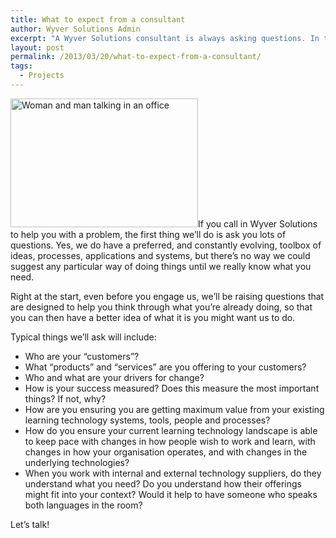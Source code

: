 ```yaml
---
title: What to expect from a consultant
author: Wyver Solutions Admin
excerpt: "A Wyver Solutions consultant is always asking questions. In this post we set out some of the initial questions we use to help understand what you're looking for, and how we can support you."
layout: post
permalink: /2013/03/20/what-to-expect-from-a-consultant/
tags:
  - Projects
---
```

<img class="alignleft size-medium wp-image-612" alt="Woman and man talking in an office" src="http://www.wyversolutions.co.uk/cms/wp-content/uploads/2013/03/woman_man_office_600-300x206.png" width="300" height="206" />If you call in Wyver Solutions to help you with a problem, the first thing we&#8217;ll do is ask you lots of questions. Yes, we do have a preferred, and constantly evolving, toolbox of ideas, processes, applications and systems, but there&#8217;s no way we could suggest any particular way of doing things until we really know what you need.

Right at the start, even before you engage us, we&#8217;ll be raising questions that are designed to help you think through what you&#8217;re already doing, so that you can then have a better idea of what it is you might want us to do.

Typical things we&#8217;ll ask will include:

  * Who are your &#8220;customers&#8221;?
  * What &#8220;products&#8221; and &#8220;services&#8221; are you offering to your customers?
  * Who and what are your drivers for change?
  * How is your success measured? Does this measure the most important things? If not, why?
  * How are you ensuring you are getting maximum value from your existing learning technology systems, tools, people and processes?
  * How do you ensure your current learning technology landscape is able to keep pace with changes in how people wish to work and learn, with changes in how your organisation operates, and with changes in the underlying technologies?
  * When you work with internal and external technology suppliers, do they understand what you need? Do you understand how their offerings might fit into your context? Would it help to have someone who speaks both languages in the room?

Let&#8217;s talk!
